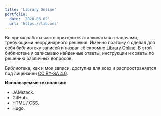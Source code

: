 ```yaml
---
title: 'Library Online'
portfolio:
  date: '2020-06-02'
  url: 'https://lib.onl'
---
```


Во время работы часто приходится сталкиваться с задачами, требующими неординарного решения. Именно поэтому я сделал для себя библиотеку записей и назвал её скромно [Library Online](https://lib.onl). В этой библиотеке я записываю найденные ответы, инструкции и советы по решению различных вопросов.

Библиотека, как и мои записи, доступна для всех и распространяется под лицензией [CC BY-SA 4.0](https://creativecommons.org/licenses/by-sa/4.0/).

<!--more-->

**Используемые технологии:**

- JAMstack.
- GitHub.
- HTML / CSS.
- Hugo.
